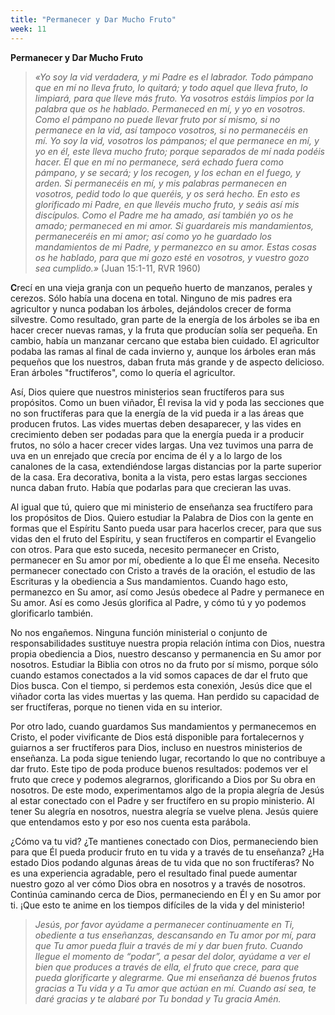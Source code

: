 ```yaml
---
title: "Permanecer y Dar Mucho Fruto"
week: 11
---
```


**Permanecer y Dar Mucho Fruto**

> *«Yo soy la vid verdadera, y mi Padre es el labrador. Todo pámpano que
> en mí no lleva fruto, lo quitará; y todo aquel que lleva fruto, lo
> limpiará, para que lleve más fruto. Ya vosotros estáis limpios por la
> palabra que os he hablado. Permaneced en mí, y yo en vosotros. Como el
> pámpano no puede llevar fruto por sí mismo, si no permanece en la vid,
> así tampoco vosotros, si no permanecéis en mí. Yo soy la vid, vosotros
> los pámpanos; el que permanece en mí, y yo en él, este lleva mucho
> fruto; porque separados de mí nada podéis hacer. El que en mí no
> permanece, será echado fuera como pámpano, y se secará; y los recogen,
> y los echan en el fuego, y arden. Si permanecéis en mí, y mis palabras
> permanecen en vosotros, pedid todo lo que queréis, y os será hecho. En
> esto es glorificado mi Padre, en que llevéis mucho fruto, y seáis así
> mis discípulos. Como el Padre me ha amado, así también yo os he amado;
> permaneced en mi amor. Si guardareis mis mandamientos, permaneceréis
> en mi amor; así como yo he guardado los mandamientos de mi Padre, y
> permanezco en su amor. Estas cosas os he hablado, para que mi gozo
> esté en vosotros, y vuestro gozo sea cumplido.»* (Juan 15:1-11, RVR
> 1960)

**C**recí en una vieja granja con un pequeño huerto de manzanos, perales
y cerezos. Sólo había una docena en total. Ninguno de mis padres era
agricultor y nunca podaban los árboles, dejándolos crecer de forma
silvestre. Como resultado, gran parte de la energía de los árboles se
iba en hacer crecer nuevas ramas, y la fruta que producían solía ser
pequeña. En cambio, había un manzanar cercano que estaba bien cuidado.
El agricultor podaba las ramas al final de cada invierno y, aunque los
árboles eran más pequeños que los nuestros, daban fruta más grande y de
aspecto delicioso. Eran árboles "fructíferos", como lo quería el
agricultor.

Así, Dios quiere que nuestros ministerios sean fructíferos para sus
propósitos. Como un buen viñador, Él revisa la vid y poda las secciones
que no son fructíferas para que la energía de la vid pueda ir a las
áreas que producen frutos. Las vides muertas deben desaparecer, y las
vides en crecimiento deben ser podadas para que la energía pueda ir a
producir frutos, no sólo a hacer crecer vides largas. Una vez tuvimos
una parra de uva en un enrejado que crecía por encima de él y a lo largo
de los canalones de la casa, extendiéndose largas distancias por la
parte superior de la casa. Era decorativa, bonita a la vista, pero estas
largas secciones nunca daban fruto. Había que podarlas para que
crecieran las uvas.

Al igual que tú, quiero que mi ministerio de enseñanza sea fructífero
para los propósitos de Dios. Quiero estudiar la Palabra de Dios con la
gente en formas que el Espíritu Santo pueda usar para hacerlos crecer,
para que sus vidas den el fruto del Espíritu, y sean fructíferos en
compartir el Evangelio con otros. Para que esto suceda, necesito
permanecer en Cristo, permanecer en Su amor por mí, obediente a lo que
Él me enseña. Necesito permanecer conectado con Cristo a través de la
oración, el estudio de las Escrituras y la obediencia a Sus
mandamientos. Cuando hago esto, permanezco en Su amor, así como Jesús
obedece al Padre y permanece en Su amor. Así es como Jesús glorifica al
Padre, y cómo tú y yo podemos glorificarlo también.

No nos engañemos. Ninguna función ministerial o conjunto de
responsabilidades sustituye nuestra propia relación íntima con Dios,
nuestra propia obediencia a Dios, nuestro descanso y permanencia en Su
amor por nosotros. Estudiar la Biblia con otros no da fruto por sí
mismo, porque sólo cuando estamos conectados a la vid somos capaces de
dar el fruto que Dios busca. Con el tiempo, si perdemos esta conexión,
Jesús dice que el viñador corta las vides muertas y las quema. Han
perdido su capacidad de ser fructíferas, porque no tienen vida en su
interior.

Por otro lado, cuando guardamos Sus mandamientos y permanecemos en
Cristo, el poder vivificante de Dios está disponible para fortalecernos
y guiarnos a ser fructíferos para Dios, incluso en nuestros ministerios
de enseñanza. La poda sigue teniendo lugar, recortando lo que no
contribuye a dar fruto. Este tipo de poda produce buenos resultados:
podemos ver el fruto que crece y podemos alegrarnos, glorificando a Dios
por Su obra en nosotros. De este modo, experimentamos algo de la propia
alegría de Jesús al estar conectado con el Padre y ser fructífero en su
propio ministerio. Al tener Su alegría en nosotros, nuestra alegría se
vuelve plena. Jesús quiere que entendamos esto y por eso nos cuenta esta
parábola.

¿Cómo va tu vid? ¿Te mantienes conectado con Dios, permaneciendo bien
para que Él pueda producir fruto en tu vida y a través de tu enseñanza?
¿Ha estado Dios podando algunas áreas de tu vida que no son fructíferas?
No es una experiencia agradable, pero el resultado final puede aumentar
nuestro gozo al ver cómo Dios obra en nosotros y a través de nosotros.
Continúa caminando cerca de Dios, permaneciendo en Él y en Su amor por
ti. ¡Que esto te anime en los tiempos difíciles de la vida y del
ministerio!

> *Jesús, por favor ayúdame a permanecer continuamente en Ti, obediente
> a tus enseñanzas, descansando en Tu amor por mí, para que Tu amor
> pueda fluir a través de mí y dar buen fruto. Cuando llegue el momento
> de “podar”, a pesar del dolor, ayúdame a ver el bien que produces a
> través de ella, el fruto que crece, para que pueda glorificarte y
> alegrarme. Que mi enseñanza dé buenos frutos gracias a Tu vida y a Tu
> amor que actúan en mí. Cuando así sea, te daré gracias y te alabaré
> por Tu bondad y Tu gracia Amén.*

